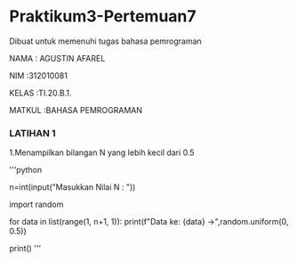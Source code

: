 # Praktikum3-Pertemuan7
Dibuat untuk memenuhi tugas bahasa pemrograman

NAMA   : AGUSTIN AFAREL

NIM    :312010081

KELAS  :TI.20.B.1.

MATKUL :BAHASA PEMROGRAMAN

### LATIHAN 1
1.Menampilkan bilangan N  yang lebih kecil dari 0.5 <br>
 
'''python

 n=int(input("Masukkan Nilai N : "))

import random

for data in list(range(1, n+1, 1)):
    print(f"Data ke: {data} ->",random.uniform(0, 0.5))

print()
'''
